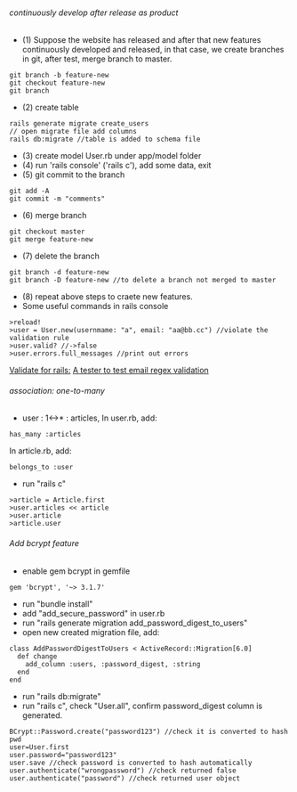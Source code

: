###### continuously develop after release as product
- (1) Suppose the website has released and after that new features continuously developed and released, in that case, we create branches in git, after test, merge branch to master.
```
git branch -b feature-new
git checkout feature-new
git branch
```

- (2) create table
```
rails generate migrate create_users
// open migrate file add columns
rails db:migrate //table is added to schema file
```
- (3) create model User.rb under app/model folder
- (4) run 'rails console' ('rails c'), add some data, exit
- (5) git commit to the branch
```
git add -A
git commit -m "comments"
```
- (6) merge branch
```
git checkout master
git merge feature-new
```
- (7) delete the branch
```
git branch -d feature-new
git branch -D feature-new //to delete a branch not merged to master
```

- (8) repeat above steps to craete new features.
- Some useful commands in rails console
```
>reload!
>user = User.new(usernmame: "a", email: "aa@bb.cc") //violate the validation rule
>user.valid? //->false
>user.errors.full_messages //print out errors
```
[Validate for rails:](https://guides.rubyonrails.org/active_record_validations.html)
[A tester to test email regex validation](https://rubular.com/)

###### association: one-to-many
- user : 1<->* : articles, 
In user.rb, add:  
```
has_many :articles
```
In article.rb, add: 
```
belongs_to :user
```
- run "rails c" 
```
>article = Article.first
>user.articles << article
>user.article
>article.user
```

###### Add bcrypt feature
- enable gem bcrypt in gemfile
```
gem 'bcrypt', '~> 3.1.7'
```
- run "bundle install"
- add "add_secure_password" in user.rb
- run "rails generate migration add_password_digest_to_users"
- open new created migration file, add: 
```
class AddPasswordDigestToUsers < ActiveRecord::Migration[6.0]
  def change
    add_column :users, :password_digest, :string
  end
end
```
- run "rails db:migrate"
- run "rails c", check "User.all", confirm password_digest column is generated.
```
BCrypt::Password.create("password123") //check it is converted to hash pwd
user=User.first
user.password="password123"
user.save //check password is converted to hash automatically
user.authenticate("wrongpassword") //check returned false
user.authenticate("password") //check returned user object
```

